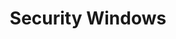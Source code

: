 ---
title : " Security Windows"
securityWin: "SECURITY WINDOWS"
securityWinPara: "Whether you live in a sprawling independent villa, a stylish townhouse or a high rise apartment, you know that an uninvited pest (mice, monkeys or reptiles) could enter through the window and disturb your peace of mind. With TENTUFF Security Windows, you stay assured of better protection compared to conventional grills or flimsy nets, without disturbing the aesthetics of your home."
securityWinH1: "Fixed security Window"
securityWinH2: "Hinged Security Window"
securityWinH3: "Advanced Features"
---